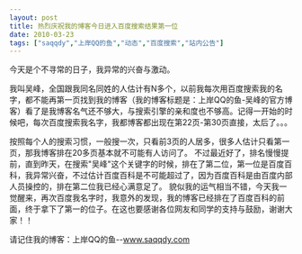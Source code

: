 ```yaml
---
layout: post
title: 热烈庆祝我的博客今日进入百度搜索结果第一位		
date: 2010-03-23
tags: ["saqqdy","上岸QQ的鱼","动态","百度搜索","站内公告"]
---
```


今天是个不寻常的日子，我异常的兴奋与激动。

我叫吴峰，全国跟我同名同姓的人估计有N多个，以前我每次用百度搜索我的名字，都不能再第一页找到我的博客（我的博客标题是：上岸QQ的鱼-吴峰的官方博客）看了是我博客名气还不够大，与搜索引擎的亲和度也不够高。记得一开始的时候吧，每次百度搜索我名字，我都博客都出现在第22页-第30页直接，太后了。。。

按照每个人的搜索习惯，一般搜一次，只看前3页的人居多，很多人估计只看第一页，那我博客排在20多页基本就不可能有人访问了。
不过最近好了，排名慢慢提前，直到昨天，在搜索"吴峰"这个关键字的时候，排在了第二位，第一位是百度百科，我异常兴奋，不过估计百度百科是不可能超过了，因为百度百科是由百度内部人员操控的，排在第二位我已经心满意足了。
貌似我的运气相当不错，今天我一觉醒来，再次百度我名字时，我意外的发现，我的博客已经排在了百度百科的前面，终于拿下了第一的位子。在这也要感谢各位网友和同学的支持与鼓励，谢谢大家！！

请记住我的博客：上岸QQ的鱼--www.saqqdy.com		